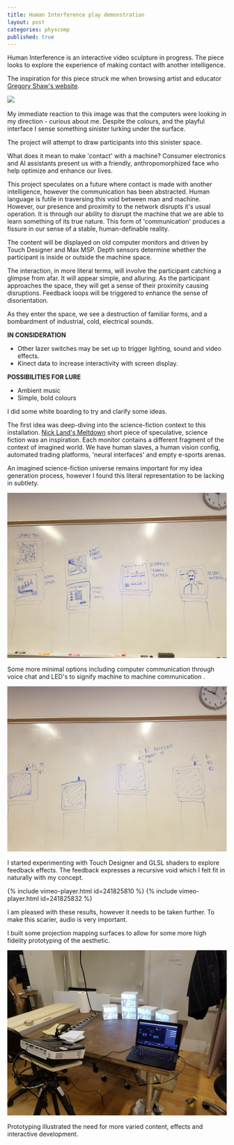 ```yaml
---
title: Human Interference play demonstration
layout: post
categories: physcomp
published: true
---
```


Human Interference is an interactive video sculpture in progress. The piece looks to explore the experience of making contact with another intelligence.

The inspiration for this piece struck me when browsing artist and educator [Gregory Shaw's website](http://moodvector.com).

![](http://moodvector.com/acfc/acfc_installation.jpg)

My immediate reaction to this image was that the computers were looking in my direction - curious about me. Despite the colours, and the playful interface I sense something sinister lurking under the surface.

The project will attempt to draw participants into this sinister space.

What does it mean to make 'contact' with a machine? Consumer electronics and AI assistants present us with a friendly, anthropomorphized face who help optimize and enhance our lives.

This project speculates on a future where contact is made with another intelligence, however the communication has been abstracted. Human language is futile in traversing this void between man and machine.  However, our presence and proximity to the network disrupts it's usual operation. It is through our ability to disrupt the machine that we are able to learn something of its true nature. This form of 'communication' produces a fissure in our sense of a stable, human-definable reality.


The content will be displayed on old computer monitors and driven by Touch Designer and Max MSP. Depth sensors determine whether the participant is inside or outside the machine space.  

The interaction, in more literal terms, will involve the participant catching a glimpse from afar.  It will appear simple, and alluring. As the participant approaches the space, they will get a sense of their proximity causing disruptions. Feedback loops will be triggered to enhance the sense of disorientation.

As they enter the space, we see a destruction of familiar forms, and a bombardment of industrial, cold, electrical sounds.

**IN CONSIDERATION**

* Other lazer switches may be set up to trigger lighting, sound and video effects.
*  Kinect data to increase interactivity with screen display.

**POSSIBILITIES FOR LURE**
* Ambient music
* Simple, bold colours


I did some white boarding to try and clarify some ideas.

The first idea was deep-diving into the science-fiction context to this installation. [Nick Land's Meltdown](ccru.net/swarm1/1_melt.htm) short piece of speculative, science fiction was an inspiration. Each monitor contains a different fragment of the context of imagined world. We have human slaves, a human vision config, automated trading platforms, 'neural interfaces' and empty e-sports arenas.

An imagined science-fiction universe remains important for my idea generation process, however I found this literal representation to be lacking in subtlety.

![](/blog/assets/human_interference_process/1.jpg)

Some more minimal options including computer communication through voice chat and LED's to signify machine to machine communication .

![](/blog/assets/human_interference_process/2.jpg)

I started experimenting with Touch Designer and GLSL shaders to explore feedback effects. The feedback expresses a recursive void which I felt fit in naturally with my concept.

{% include vimeo-player.html id=241825810 %}
{% include vimeo-player.html id=241825832 %}

I am pleased with these results, however it needs to be taken further. To make this scarier, audio is very important.

I built some projection mapping surfaces to allow for some more high fidelity prototyping of the aesthetic.


![](/blog/assets/modular_projector/11.jpg)

Prototyping illustrated the need for more varied content, effects and interactive development.
